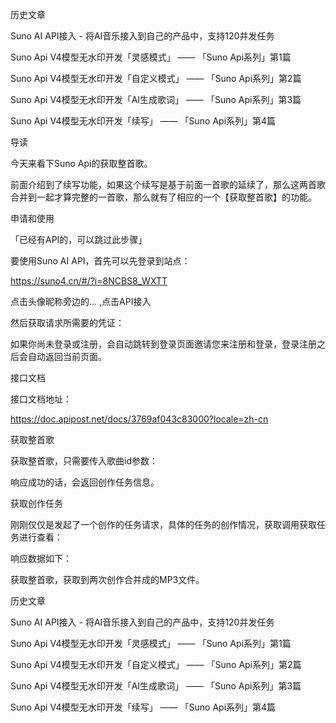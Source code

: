 

历史文章

Suno AI API接入 - 将AI音乐接入到自己的产品中，支持120并发任务

Suno Api V4模型无水印开发「灵感模式」 —— 「Suno Api系列」第1篇

Suno Api V4模型无水印开发「自定义模式」 —— 「Suno Api系列」第2篇

Suno Api V4模型无水印开发「AI生成歌词」 —— 「Suno Api系列」第3篇

Suno Api V4模型无水印开发「续写」 —— 「Suno Api系列」第4篇





导读

今天来看下Suno Api的获取整首歌。

前面介绍到了续写功能，如果这个续写是基于前面一首歌的延续了，那么这两首歌合并到一起才算完整的一首歌，那么就有了相应的一个【获取整首歌】的功能。







申请和使用

「已经有API的，可以跳过此步骤」

要使用Suno AI API，首先可以先登录到站点：

https://suno4.cn/#/?i=8NCBS8_WXTT

点击头像昵称旁边的… ,点击API接入






然后获取请求所需要的凭证：






如果你尚未登录或注册，会自动跳转到登录页面邀请您来注册和登录，登录注册之后会自动返回当前页面。

接口文档

接口文档地址：

https://doc.apipost.net/docs/3769af043c83000?locale=zh-cn





获取整首歌

获取整首歌，只需要传入歌曲id参数：






响应成功的话，会返回创作任务信息。










获取创作任务

刚刚仅仅是发起了一个创作的任务请求，具体的任务的创作情况，获取调用获取任务进行查看：








响应数据如下：








获取整首歌，获取到两次创作合并成的MP3文件。



历史文章

Suno AI API接入 - 将AI音乐接入到自己的产品中，支持120并发任务

Suno Api V4模型无水印开发「灵感模式」 —— 「Suno Api系列」第1篇

Suno Api V4模型无水印开发「自定义模式」 —— 「Suno Api系列」第2篇

Suno Api V4模型无水印开发「AI生成歌词」 —— 「Suno Api系列」第3篇

Suno Api V4模型无水印开发「续写」 —— 「Suno Api系列」第4篇
